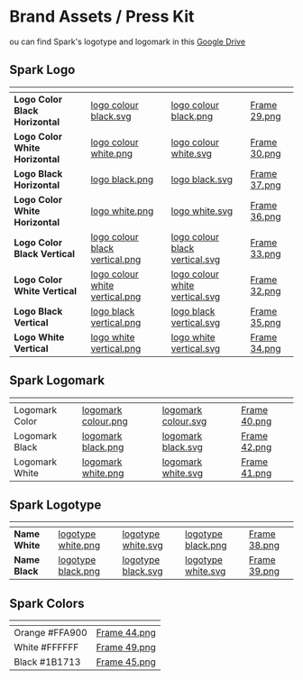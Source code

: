 # Brand Assets / Press Kit

ou can find Spark's logotype and logomark in this [Google Drive](https://drive.google.com/drive/folders/14y1Cau0dRW8enY8try2Jt8RKWfBdoDun?usp=sharing)

## Spark Logo

<table data-view="cards" data-full-width="false"><thead><tr><th></th><th data-type="files"></th><th data-type="files"></th><th data-hidden data-card-cover data-type="files"></th></tr></thead><tbody><tr><td><strong>Logo Color Black Horizontal</strong></td><td><a href="../.gitbook/assets/logo colour black.svg">logo colour black.svg</a></td><td><a href="../.gitbook/assets/logo colour black.png">logo colour black.png</a></td><td><a href="../.gitbook/assets/Frame 29.png">Frame 29.png</a></td></tr><tr><td><strong>Logo Color White Horizontal</strong></td><td><a href="../.gitbook/assets/logo colour white.png">logo colour white.png</a></td><td><a href="../.gitbook/assets/logo colour white.svg">logo colour white.svg</a></td><td><a href="../.gitbook/assets/Frame 30.png">Frame 30.png</a></td></tr><tr><td><strong>Logo Black Horizontal</strong></td><td><a href="../.gitbook/assets/logo black.png">logo black.png</a></td><td><a href="../.gitbook/assets/logo black.svg">logo black.svg</a></td><td><a href="../.gitbook/assets/Frame 37.png">Frame 37.png</a></td></tr><tr><td><strong>Logo Color White Horizontal</strong></td><td><a href="../.gitbook/assets/logo white.png">logo white.png</a></td><td><a href="../.gitbook/assets/logo white.svg">logo white.svg</a></td><td><a href="../.gitbook/assets/Frame 36.png">Frame 36.png</a></td></tr><tr><td><strong>Logo Color Black Vertical</strong></td><td><a href="../.gitbook/assets/logo colour black vertical.png">logo colour black vertical.png</a></td><td><a href="../.gitbook/assets/logo colour black vertical.svg">logo colour black vertical.svg</a></td><td><a href="../.gitbook/assets/Frame 33.png">Frame 33.png</a></td></tr><tr><td><strong>Logo Color White Vertical</strong></td><td><a href="../.gitbook/assets/logo colour white vertical.png">logo colour white vertical.png</a></td><td><a href="../.gitbook/assets/logo colour white vertical.svg">logo colour white vertical.svg</a></td><td><a href="../.gitbook/assets/Frame 32.png">Frame 32.png</a></td></tr><tr><td><strong>Logo Black Vertical</strong></td><td><a href="../.gitbook/assets/logo black vertical.png">logo black vertical.png</a></td><td><a href="../.gitbook/assets/logo black vertical.svg">logo black vertical.svg</a></td><td><a href="../.gitbook/assets/Frame 35.png">Frame 35.png</a></td></tr><tr><td><strong>Logo White Vertical</strong></td><td><a href="../.gitbook/assets/logo white vertical.png">logo white vertical.png</a></td><td><a href="../.gitbook/assets/logo white vertical.svg">logo white vertical.svg</a></td><td><a href="../.gitbook/assets/Frame 34.png">Frame 34.png</a></td></tr></tbody></table>



## Spark Logomark

<table data-view="cards" data-full-width="false"><thead><tr><th></th><th data-type="files"></th><th data-type="files"></th><th data-hidden data-card-cover data-type="files"></th></tr></thead><tbody><tr><td>Logomark Color</td><td><a href="../.gitbook/assets/logomark colour.png">logomark colour.png</a></td><td><a href="../.gitbook/assets/logomark colour.svg">logomark colour.svg</a></td><td><a href="../.gitbook/assets/Frame 40.png">Frame 40.png</a></td></tr><tr><td>Logomark Black</td><td><a href="../.gitbook/assets/logomark black.png">logomark black.png</a></td><td><a href="../.gitbook/assets/logomark black.svg">logomark black.svg</a></td><td><a href="../.gitbook/assets/Frame 42.png">Frame 42.png</a></td></tr><tr><td>Logomark White</td><td><a href="../.gitbook/assets/logomark white.png">logomark white.png</a></td><td><a href="../.gitbook/assets/logomark white.svg">logomark white.svg</a></td><td><a href="../.gitbook/assets/Frame 41.png">Frame 41.png</a></td></tr></tbody></table>

## Spark Logotype

<table data-view="cards" data-full-width="false"><thead><tr><th></th><th data-type="files"></th><th data-type="files"></th><th data-hidden data-type="files"></th><th data-hidden data-card-cover data-type="files"></th></tr></thead><tbody><tr><td><strong>Name White</strong></td><td><a href="../.gitbook/assets/logotype white.png">logotype white.png</a></td><td><a href="../.gitbook/assets/logotype white.svg">logotype white.svg</a></td><td><a href="../.gitbook/assets/logotype black.png">logotype black.png</a></td><td><a href="../.gitbook/assets/Frame 38.png">Frame 38.png</a></td></tr><tr><td><strong>Name Black</strong></td><td><a href="../.gitbook/assets/logotype black.png">logotype black.png</a></td><td><a href="../.gitbook/assets/logotype black.svg">logotype black.svg</a></td><td><a href="../.gitbook/assets/logotype white.svg">logotype white.svg</a></td><td><a href="../.gitbook/assets/Frame 39.png">Frame 39.png</a></td></tr></tbody></table>

## Spark Colors

<table data-view="cards"><thead><tr><th></th><th data-hidden data-card-cover data-type="files"></th></tr></thead><tbody><tr><td>Orange #FFA900</td><td><a href="../.gitbook/assets/Frame 44.png">Frame 44.png</a></td></tr><tr><td>White #FFFFFF</td><td><a href="../.gitbook/assets/Frame 49.png">Frame 49.png</a></td></tr><tr><td>Black #1B1713</td><td><a href="../.gitbook/assets/Frame 45.png">Frame 45.png</a></td></tr></tbody></table>
